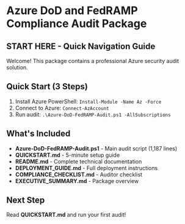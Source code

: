 # Azure DoD and FedRAMP Compliance Audit Package
## START HERE - Quick Navigation Guide

Welcome! This package contains a professional Azure security audit solution.

## Quick Start (3 Steps)

1. Install Azure PowerShell: `Install-Module -Name Az -Force`
2. Connect to Azure: `Connect-AzAccount`
3. Run audit: `.\Azure-DoD-FedRAMP-Audit.ps1 -AllSubscriptions`

## What's Included

- **Azure-DoD-FedRAMP-Audit.ps1** - Main audit script (1,187 lines)
- **QUICKSTART.md** - 5-minute setup guide
- **README.md** - Complete technical documentation
- **DEPLOYMENT_GUIDE.md** - Full deployment instructions
- **COMPLIANCE_CHECKLIST.md** - Auditor checklist
- **EXECUTIVE_SUMMARY.md** - Package overview

## Next Step

Read **QUICKSTART.md** and run your first audit!
